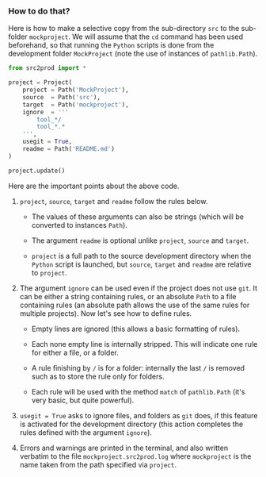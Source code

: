 ### How to do that?

Here is how to make a selective copy from the sub-directory `src` to the sub-folder `mockproject`. We will assume that the `cd` command has been used beforehand, so that running the `Python` scripts is done from the development folder `MockProject` (note the use of instances of `pathlib.Path`).

~~~python
from src2prod import *

project = Project(
    project = Path('MockProject'),
    source  = Path('src'),
    target  = Path('mockproject'),
    ignore  = '''
        tool_*/
        tool_*.*
    ''',
    usegit = True,
    readme = Path('README.md')
)

project.update()
~~~

Here are the important points about the above code.

  1. `project`, `source`, `target` and `readme` follow the rules below.

      * The values of these arguments can also be strings (which will be converted to instances `Path`).

      * The argument `readme` is optional unlike `project`, `source` and `target`.

      * `project` is a full path to the source development directory when the `Python` script is launched, but `source`, `target` and `readme` are relative to `project`.

  1. The argument `ignore` can be used even if the project does not use `git`. It can be either a string containing rules, or an absolute `Path` to a file containing rules (an absolute path allows the use of the same rules for multiple projects). Now let's see how to define rules.

      * Empty lines are ignored (this allows a basic formatting of rules).

      * Each none empty line is internally stripped. This will indicate one rule for either a file, or a folder.

      * A rule finishing by `/` is for a folder: internally the last `/` is removed such as to store the rule only for folders.

      * Each rule will be used with the method `match` of `pathlib.Path` (it's very basic, but quite powerful).

  1. `usegit = True` asks to ignore files, and folders as `git` does, if this feature is activated for the development directory (this action completes the rules defined with the argument `ignore`).

  1. Errors and warnings are printed in the terminal, and also written verbatim to the file `mockproject.src2prod.log` where `mockproject` is the name taken from the path specified via `project`.
